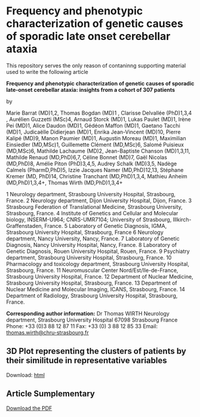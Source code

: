 # Frequency and phenotypic characterization of genetic causes of sporadic late onset cerebellar ataxia

This repository serves the only reason of contaninng supporting material used to write the following article

**Frequency and phenotypic characterization of genetic causes of sporadic late-onset cerebellar ataxia: insights from a cohort of 307 patients**

by 

Marie Barrat (MD)1,2, Thomas Bogdan (MD)1 , Clarisse Delvallée (PhD)1,3,4 , Aurélien Guzzetti (MSc)4, Arnaud Storck (MD)1, Lukas Paulet (MD)1, Irène Pei (MD)1, Alice Daudon (MD)1, Gédéon Maffon (MD)1, Gaetano Tacchi (MD)1, Judicaëlle Didierjean (MD)1, Enrika Jean-Vincent (MD)10, Pierre Kalipé (MD)9, Manon Paumier (MD)1, Augustin Moreau (MD)1, Maximilian Einsiedler (MD,MSc)1, Guillemette Clément (MD,MSc)6, Salomé Puisieux (MD,MSc)6, Mathilde Lachaume (MD)2, Jean-Baptiste Chanson (MD)1,3,11, Mathilde Renaud (MD,PhD)6,7, Céline Bonnet (MD)7, Gaël Nicolas (MD,PhD)8, Amélie Piton (PhD)3,4,5, Audrey Schalk (MD)3,5, Nadège Calmels (PharmD,PhD)5, Izzie Jacques Namer (MD,PhD)12,13, Stéphane Kremer (MD, PhD)14, Christine Tranchant (MD,PhD)1,3,4, Mathieu Anheim (MD,PhD)1,3,4+, Thomas Wirth (MD,PhD)1,3,4+

1 Neurology department, Strasbourg University Hospital, Strasbourg, France.
2 Neurology department, Dijon University Hospital, Dijon, France.
3 Strasbourg Federation of Translational Medicine, Strasbourg University, Strasbourg, France. 4 Institute of Genetics and Cellular and Molecular biology, INSERM-U964; CNRS-UMR7104;   University of Strasbourg, Illkirch-Graffenstaden, France.
5 Laboratory of Genetic Diagnosis, IGMA, Strasbourg University Hospital, Strasbourg, France 6 Neurology department, Nancy University, Nancy, France.
7 Laboratory of Genetic Diagnosis, Nancy University Hospital, Nancy, France.
8 Laboratory of Genetic Diagnosis, Rouen University Hospital, Rouen, France.
9 Psychiatry department, Strasbourg University Hospital, Strasbourg, France.
10 Pharmacology and toxicology department, Strasbourg University Hospital, Strasbourg, France.
11 Neuromuscular Center Nord/Est/Ile-de-France, Strasbourg University Hospital, France.
12 Department of Nuclear Medicine, Strasbourg University Hospital, Strasbourg, France.
13 Department of Nuclear Medicine and Molecular Imaging, ICANS, Strasbourg, France.
14 Department of Radiology, Strasbourg University Hospital, Strasbourg, France.

**Corresponding author information:**
Dr Thomas WIRTH
Neurology department, Strasbourg University Hospital 67098 Strasbourg France
Phone: +33 (0)3 88 12 87 11 Fax: +33 (0) 3 88 12 85 33 Email: thomas.wirth@chru-strasbourg.fr

## 3D Plot representing the clusters of patients by their similitude in representative variables
 Download:
  [html](https://github.com/MarieBARRAT/Frequency-and-phenotypic-characterization-of-genetic-causes-of-sporadic-late-onset-cerebellar-ataxia/raw/main/STARAC_V3_MFA_3D_PLOT.html) 

 

## Article Sumplementary 
[Download the PDF]([https://github.com/MarieBARRAT/Frequency-and-phenotypic-characterization-of-genetic-causes-of-sporadic-late-onset-cerebellar-ataxia/raw/main/STARAC_v3%20_%20Supplementary.pdf])

